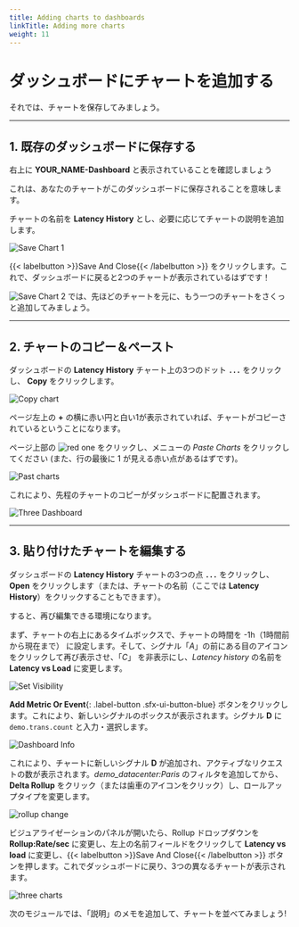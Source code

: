 ```yaml
---
title: Adding charts to dashboards
linkTitle: Adding more charts
weight: 11
---
```


# ダッシュボードにチャートを追加する

それでは、チャートを保存してみましょう。

---

## 1. 既存のダッシュボードに保存する

右上に **YOUR_NAME-Dashboard** と表示されていることを確認しましょう

これは、あなたのチャートがこのダッシュボードに保存されることを意味します。

チャートの名前を **Latency History** とし、必要に応じてチャートの説明を追加します。

![Save Chart 1](../../../images/M-MoreCharts-1.png)

{{< labelbutton  >}}Save And Close{{< /labelbutton >}} をクリックします。これで、ダッシュボードに戻ると2つのチャートが表示されているはずです！

![Save Chart 2](../../../images/M-MoreCharts-2.png)
では、先ほどのチャートを元に、もう一つのチャートをさくっと追加してみましょう。

---

## 2. チャートのコピー＆ペースト

ダッシュボードの **Latency History** チャート上の3つのドット **`...`** をクリックし、 **Copy** をクリックします。

![Copy chart](../../../images/M-MoreCharts-3.png)

ページ左上の **+** の横に赤い円と白い1が表示されていれば、チャートがコピーされているということになります。

ページ上部の ![red one](../../../images/M-MoreCharts-4.png) をクリックし、メニューの *Paste Charts* をクリックしてください (また、行の最後に 1 が見える赤い点があるはずです)。

![Past charts](../../../images/M-MoreCharts-5.png)

これにより、先程のチャートのコピーがダッシュボードに配置されます。

![Three Dashboard](../../../images/M-MoreCharts-6.png)

---

## 3. 貼り付けたチャートを編集する

ダッシュボードの **Latency History** チャートの3つの点 **`...`** をクリックし、**Open** をクリックします（または、チャートの名前（ここでは **Latency History**）をクリックすることもできます）。

すると、再び編集できる環境になります。

まず、チャートの右上にあるタイムボックスで、チャートの時間を -1h（1時間前から現在まで） に設定します。そして、シグナル「*A*」の前にある目のアイコンをクリックして再び表示させ、「*C*」 を非表示にし、*Latency history* の名前を **Latency vs Load** に変更します。

![Set Visibility](../../../images/M-MoreCharts-7.png)

**Add Metric Or Event**{: .label-button .sfx-ui-button-blue} ボタンをクリックします。これにより、新しいシグナルのボックスが表示されます。シグナル **D** に `demo.trans.count` と入力・選択します。

![Dashboard Info](../../../images/M-MoreCharts-8.png)

これにより、チャートに新しいシグナル **D** が追加され、アクティブなリクエストの数が表示されます。*demo_datacenter:Paris* のフィルタを追加してから、**Delta Rollup** をクリック（または歯車のアイコンをクリック）し、ロールアップタイプを変更します。

![rollup change](../../../images/M-MoreCharts-9.png)

ビジュアライゼーションのパネルが開いたら、Rollup ドロップダウンを **Rollup:Rate/sec** に変更し、左上の名前フィールドをクリックして **Latency vs load** に変更し、{{< labelbutton  >}}Save And Close{{< /labelbutton >}} ボタンを押します。これでダッシュボードに戻り、3つの異なるチャートが表示されます。

![three charts](../../../images/M-MoreCharts-10.png)

次のモジュールでは、「説明」のメモを追加して、チャートを並べてみましょう!
